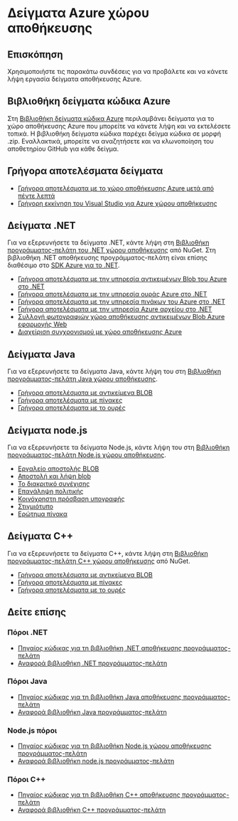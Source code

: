 <properties
    pageTitle="Δείγματα Azure αποθήκευσης | Microsoft Azure"
    description="Προβολή, κάντε λήψη και εκτέλεση δείγματα κώδικα και εφαρμογών για το χώρο αποθήκευσης Azure. Ανακαλύψτε γρήγορα αποτελέσματα δείγματα για αντικείμενα blob, ουρές, πίνακες και αρχεία, χρησιμοποιώντας τις βιβλιοθήκες προγράμματος-πελάτη .NET, Java, Node.js και C++ χώρου αποθήκευσης."
    services="storage"
    documentationCenter="na"
    authors="tamram"
    manager="carmonm"
    editor="tysonn" />
<tags
    ms.service="storage"
    ms.devlang="na"
    ms.topic="article"
    ms.tgt_pltfrm="na"
    ms.workload="storage"
    ms.date="09/21/2016"
    ms.author="tamram" />

# <a name="azure-storage-samples"></a>Δείγματα Azure χώρου αποθήκευσης

## <a name="overview"></a>Επισκόπηση
Χρησιμοποιήστε τις παρακάτω συνδέσεις για να προβάλετε και να κάνετε λήψη εργασία δείγματα αποθήκευσης Azure.

## <a name="azure-code-sample-library"></a>Βιβλιοθήκη δείγματα κώδικα Azure

Στη [Βιβλιοθήκη δείγματα κώδικα Azure](https://azure.microsoft.com/documentation/samples/?service=storage) περιλαμβάνει δείγματα για το χώρο αποθήκευσης Azure που μπορείτε να κάνετε λήψη και να εκτελέσετε τοπικά. Η βιβλιοθήκη δείγματα κώδικα παρέχει δείγμα κώδικα σε μορφή .zip. Εναλλακτικά, μπορείτε να αναζητήσετε και να κλωνοποίηση του αποθετηρίου GitHub για κάθε δείγμα.

## <a name="getting-started-samples"></a>Γρήγορα αποτελέσματα δείγματα

* [Γρήγορα αποτελέσματα με το χώρο αποθήκευσης Azure μετά από πέντε λεπτά](storage-getting-started-guide.md)
* [Γρήγορη εκκίνηση του Visual Studio για Azure χώρου αποθήκευσης](https://github.com/Azure/azure-storage-net/tree/master/Samples/GettingStarted/VisualStudioQuickStarts)

## <a name="net-samples"></a>Δείγματα .NET

Για να εξερευνήσετε τα δείγματα .NET, κάντε λήψη στη [Βιβλιοθήκη προγράμματος-πελάτη του .NET χώρου αποθήκευσης](https://www.nuget.org/packages/WindowsAzure.Storage/) από NuGet. Στη βιβλιοθήκη .NET αποθήκευσης προγράμματος-πελάτη είναι επίσης διαθέσιμο στο [SDK Azure για το .NET](https://azure.microsoft.com/downloads/).

* [Γρήγορα αποτελέσματα με την υπηρεσία αντικειμένων Blob του Azure στο .NET](https://azure.microsoft.com/documentation/samples/storage-blob-dotnet-getting-started/)
* [Γρήγορα αποτελέσματα με την υπηρεσία ουράς Azure στο .NET](https://azure.microsoft.com/documentation/samples/storage-queue-dotnet-getting-started/)
* [Γρήγορα αποτελέσματα με την υπηρεσία πινάκων του Azure στο .NET](https://azure.microsoft.com/documentation/samples/storage-table-dotnet-getting-started/)
* [Γρήγορα αποτελέσματα με την υπηρεσία Azure αρχείου στο .NET](https://azure.microsoft.com/documentation/samples/storage-file-dotnet-getting-started/)
* [Συλλογή φωτογραφιών χώρο αποθήκευσης αντικειμένων Blob Azure εφαρμογής Web](https://azure.microsoft.com/documentation/samples/storage-blobs-dotnet-webapp/)
* [Διαχείριση συγχρονισμού με χώρο αποθήκευσης Azure](https://code.msdn.microsoft.com/Managing-Concurrency-using-56018114)

## <a name="java-samples"></a>Δείγματα Java

Για να εξερευνήσετε τα δείγματα Java, κάντε λήψη του στη [Βιβλιοθήκη προγράμματος-πελάτη Java χώρου αποθήκευσης](https://github.com/azure/azure-storage-java).

* [Γρήγορα αποτελέσματα με αντικείμενα BLOB](https://github.com/Azure/azure-storage-java/tree/master/microsoft-azure-storage-samples/src/com/microsoft/azure/storage/blob/gettingstarted)
* [Γρήγορα αποτελέσματα με πίνακες](https://github.com/Azure/azure-storage-java/tree/master/microsoft-azure-storage-samples/src/com/microsoft/azure/storage/table/gettingtstarted)
* [Γρήγορα αποτελέσματα με το ουρές](https://github.com/Azure/azure-storage-java/tree/master/microsoft-azure-storage-samples/src/com/microsoft/azure/storage/queue/gettingstarted)

## <a name="nodejs-samples"></a>Δείγματα node.js

Για να εξερευνήσετε τα δείγματα Node.js, κάντε λήψη του στη [Βιβλιοθήκη προγράμματος-πελάτη Node.js χώρου αποθήκευσης](https://github.com/Azure/azure-storage-node).

* [Εργαλείο αποστολής BLOB](https://github.com/Azure/azure-storage-node/tree/master/examples/blobuploader)
* [Αποστολή και λήψη blob](https://github.com/Azure/azure-storage-node/blob/master/examples/samples/blobuploaddownloadsample.js)
* [Το διακριτικό συνέχισης](https://github.com/Azure/azure-storage-node/blob/master/examples/samples/continuationsample.js)
* [Επανάληψη πολιτικής](https://github.com/Azure/azure-storage-node/blob/master/examples/samples/retrypolicysample.js)
* [Κοινόχρηστη πρόσβαση υπογραφής](https://github.com/Azure/azure-storage-node/blob/master/examples/samples/sassample.js)
* [Στιγμιότυπο](https://github.com/Azure/azure-storage-node/blob/master/examples/samples/snapshotsample.js)
* [Ερώτημα πίνακα](https://github.com/Azure/azure-storage-node/blob/master/examples/samples/tablequerysample.js)

## <a name="c-samples"></a>Δείγματα C++

Για να εξερευνήσετε τα δείγματα C++, κάντε λήψη στη [Βιβλιοθήκη προγράμματος-πελάτη C++ χώρου αποθήκευσης](https://www.nuget.org/packages/wastorage/) από NuGet.

* [Γρήγορα αποτελέσματα με αντικείμενα BLOB](https://github.com/Azure/azure-storage-cpp/tree/master/Microsoft.WindowsAzure.Storage/samples/BlobsGettingStarted)
* [Γρήγορα αποτελέσματα με πίνακες](https://github.com/Azure/azure-storage-cpp/tree/master/Microsoft.WindowsAzure.Storage/samples/TablesGettingStarted)
* [Γρήγορα αποτελέσματα με το ουρές](https://github.com/Azure/azure-storage-cpp/tree/master/Microsoft.WindowsAzure.Storage/samples/QueuesGettingStarted)

## <a name="see-also"></a>Δείτε επίσης

### <a name="net-resources"></a>Πόροι .NET

- [Πηγαίος κώδικας για τη βιβλιοθήκη .NET αποθήκευσης προγράμματος-πελάτη](https://github.com/Azure/azure-storage-net)
- [Αναφορά βιβλιοθήκη .NET προγράμματος-πελάτη](https://msdn.microsoft.com/library/azure/dn261237.aspx)

### <a name="java-resources"></a>Πόροι Java

- [Πηγαίος κώδικας για τη βιβλιοθήκη Java αποθήκευσης προγράμματος-πελάτη](https://github.com/azure/azure-storage-java)
- [Αναφορά βιβλιοθήκη Java προγράμματος-πελάτη](http://dl.windowsazure.com/storage/javadoc/)

### <a name="nodejs-resources"></a>Node.js πόροι

- [Πηγαίος κώδικας για τη βιβλιοθήκη Node.js χώρου αποθήκευσης προγράμματος-πελάτη](https://github.com/Azure/azure-storage-node)
- [Αναφορά βιβλιοθήκη node.js προγράμματος-πελάτη](http://dl.windowsazure.com/nodestoragedocs/index.html)

### <a name="c-resources"></a>Πόροι C++

- [Πηγαίος κώδικας για τη βιβλιοθήκη C++ αποθήκευσης προγράμματος-πελάτη](https://github.com/Azure/azure-storage-cpp)
- [Αναφορά βιβλιοθήκη C++ προγράμματος-πελάτη](http://azure.github.io/azure-storage-cpp/)
